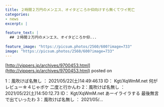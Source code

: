 ```yaml
---
title: ２時間２万円のメンエス、オイタどころか仰向けすら無くてワイ死亡
categories:
- news
excerpt: |
  
feature_text: |
  ## ２時間２万円のメンエス、オイタどころか仰...
  
feature_image: "https://picsum.photos/2560/600?image=733"
image: "https://picsum.photos/2560/600?image=733"
---
```


[http://vippers.jp/archives/9700453.html](http://vippers.jp/archives/9700453.html)
posted on 

<!--more-->

1：風吹けば名無し ： 2021/05/22(土)14:49:46.13 ID： Kgt/XqWmM.net 何がレビュー☆４じゃボケ 二度と行かんわ 2：風吹けば名無し ： 2021/05/22(土)14:50:12.73 ID： Kgt/XqWmM.net あーイライラする 最後無言で出ていったわ 3：風吹けば名無し ： 2021/05/...
